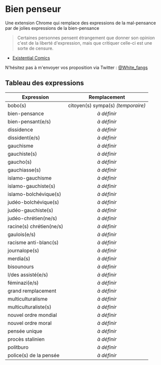 Bien penseur
=============

Une extension Chrome qui remplace des expressions de la mal-pensance par de jolies expressions de la bien-pensance

> Certaines personnes pensent étrangement que donner son opinion c'est de la liberté d'expression, mais que critiquer celle-ci est une sorte de censure.
- [Existential Comics](https://twitter.com/existentialcoms/status/801160640266051584)

N'hésitez pas à m'envoyer vos proposition via Twitter : [@White_fangs](https://twitter.com/White_fangs)

Tableau des expressions
------------------

| Expression    | Remplacement  | 
| ------------- |:-------------:|
| bobo(s) | citoyen(s) sympa(s) _(temporaire)_ |
| bien-pensance | _à définir_ |
| bien-pensant(e/s) | _à définir_ |
| dissidence | _à définir_ |
| dissident(e/s) | _à définir_ |
| gauchisme | _à définir_ |
| gauchiste(s) | _à définir_ |
| gaucho(s) | _à définir_ |
| gauchiasse(s) | _à définir_ |
| islamo-gauchisme | _à définir_ |
| islamo-gauchiste(s) | _à définir_ |
| islamo-bolchévique(s) | _à définir_ |
| judéo-bolchévique(s) | _à définir_ |
| judéo-gauchiste(s) | _à définir_ |
| judéo-chrétien(ne/s) | _à définir_ |
| racine(s) chrétien(ne/s) | _à définir_ |
| gaulois(e/s) | _à définir_ |
| racisme anti-blanc(s) | _à définir_ |
| journalope(s) | _à définir_ |
| merdia(s) | _à définir_ |
| bisounours | _à définir_ |
| l/des assisté(e/s) | _à définir_ |
| féminazi(e/s) | _à définir_ |
| grand remplacement | _à définir_ |
| multiculturalisme | _à définir_ |
| multiculturaliste(s) | _à définir_ |
| nouvel ordre mondial | _à définir_ |
| nouvel ordre moral | _à définir_ |
| pensée unique | _à définir_ |
| procès stalinien | _à définir_ |
| politburo | _à définir_ |
| police(s) de la pensée | _à définir_ |
